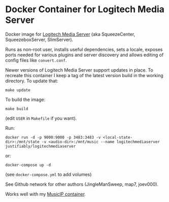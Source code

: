 # Docker Container for Logitech Media Server

Docker image for [Logitech Media Server](https://github.com/Logitech/slimserver) (aka SqueezeCenter, SqueezeboxServer, SlimServer).

Runs as non-root user, installs useful dependencies, sets a locale,
exposes ports needed for various plugins and server discovery and
allows editing of config files like `convert.conf`.

Newer versions of Logitech Media Server support updates in place.  To
recreate this container I keep a tag of the latest version build in the
working directory.  To update that:

```
make update
```

To build the image:

```
make build
```

(edit `USER` in `Makefile` if you want).

Run:

```
docker run -d -p 9000:9000 -p 3483:3483 -v <local-state-dir>:/mnt/state -v <audio-dir>:/mnt/music --name logitechmediaserver justifiably/logitechmediaserver
```

or:

```
docker-compose up -d
```

(see `docker-compose.yml` to add volumes)

See Github network for other authors (JingleManSweep, map7, joev000).

Works well with my [MusicIP container](https://hub.docker.com/r/justifiably/musicip/).

